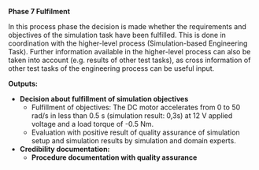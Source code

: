 **Phase 7 Fulfilment**

In this process phase the decision is made whether the requirements and objectives of the simulation task have been fulfilled. This is done in coordination with the higher-level process (Simulation-based Engineering Task). Further information available in the higher-level process can also be taken into account (e.g. results of other test tasks), as cross information of other test tasks of the engineering process can be useful input.

**Outputs:**

* **Decision about fulfillment of simulation objectives**
    * Fulfillment of objectives: The DC motor accelerates from 0 to 50 rad/s in less than 0.5 s (simulation result: 0,3s) at 12 V applied voltage and a load torque of -0.5 Nm.
    * Evaluation with positive result of quality assurance of simulation setup and simulation results by simulation and domain experts.
* **Credibility documentation:**
    * **Procedure documentation with quality assurance**
